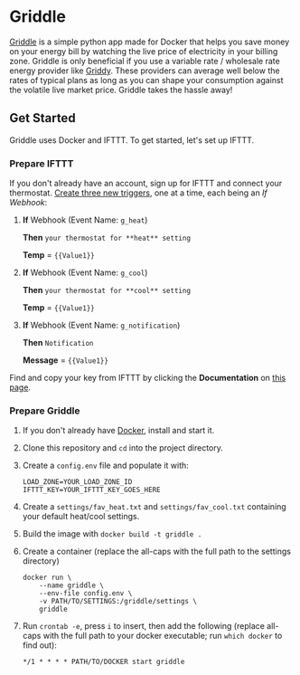 # Griddle

[Griddle](https://griddle.app) is a simple python app made for Docker that helps you save money on your energy bill by
watching the live price of electricity in your billing zone. Griddle is only beneficial if you use a variable rate /
wholesale rate energy provider like [Griddy](http://ssqt.co/mefxez0). These providers can average well below the rates
of typical plans as long as you can shape your consumption against the volatile live market price. Griddle takes the
hassle away!

## Get Started

Griddle uses Docker and IFTTT. To get started, let's set up IFTTT.

### Prepare IFTTT

If you don't already have an account, sign up for IFTTT and connect your thermostat.
[Create three new triggers](https://ifttt.com/create), one at a time, each being an *If Webhook*:

1. **If** Webhook (Event Name: `g_heat`)

    **Then** `your thermostat for **heat** setting`

    **Temp** = `{{Value1}}`

1. **If** Webhook (Event Name: `g_cool`)

    **Then** `your thermostat for **cool** setting`

    **Temp** = `{{Value1}}`

1. **If** Webhook (Event Name: `g_notification`)

    **Then** `Notification`

    **Message** = `{{Value1}}`


Find and copy your key from IFTTT by clicking the **Documentation** on [this page](https://ifttt.com/maker_webhooks/).

### Prepare Griddle

1. If you don't already have [Docker](https://www.docker.com/products/docker-desktop), install and start it.
1. Clone this repository and `cd` into the project directory.
1. Create a `config.env` file and populate it with:
    ```
    LOAD_ZONE=YOUR_LOAD_ZONE_ID
    IFTTT_KEY=YOUR_IFTTT_KEY_GOES_HERE
    ```
1. Create a `settings/fav_heat.txt` and `settings/fav_cool.txt` containing your default heat/cool settings.
1. Build the image with `docker build -t griddle .`
1. Create a container (replace the all-caps with the full path to the settings directory)

    ```
    docker run \
        --name griddle \
        --env-file config.env \
        -v PATH/TO/SETTINGS:/griddle/settings \
        griddle
    ```

1. Run `crontab -e`, press `i` to insert, then add the following (replace all-caps with the full path to your docker
executable; run `which docker` to find out):

    ```
    */1 * * * * PATH/TO/DOCKER start griddle
    ```